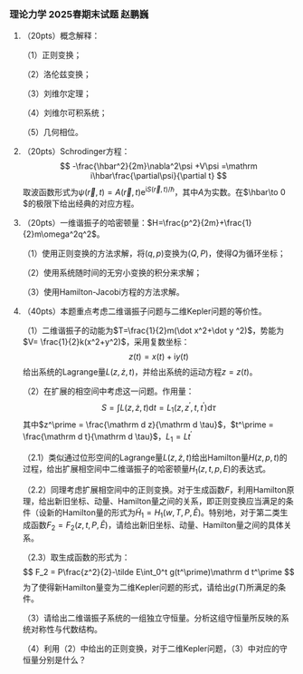 ### 理论力学 2025春期末试题 赵鹏巍

1. （20pts）概念解释：

   （1）正则变换；

   （2）洛伦兹变换；

   （3）刘维尔定理；

   （4）刘维尔可积系统；

   （5）几何相位。

2. （20pts）Schrodinger方程：
   $$
   -\frac{\hbar^2}{2m}\nabla^2\psi +V\psi =\mathrm i\hbar\frac{\partial\psi}{\partial t}
   $$
   取波函数形式为$\psi(\vec r, t)=A(\vec r , t)\mathrm e^{\mathrm i S(\vec r , t)/\hbar}$，其中$A$为实数。在$\hbar\to 0 $的极限下给出经典的对应方程。

3. （20pts）一维谐振子的哈密顿量：$H=\frac{p^2}{2m}+\frac{1}{2}m\omega^2q^2$。

   （1）使用正则变换的方法求解，将$(q, p)$变换为$(Q, P)$，使得$Q$为循环坐标；

   （2）使用系统随时间的无穷小变换的积分来求解；

   （3）使用Hamilton-Jacobi方程的方法求解。

4. （40pts）本题重点考虑二维谐振子问题与二维Kepler问题的等价性。

   （1）二维谐振子的动能为$T=\frac{1}{2}m(\dot x^2+\dot y ^2)$，势能为$V= \frac{1}{2}k(x^2+y^2)$，采用复数坐标：
   $$
   z(t)=x(t)+\mathrm i y(t)
   $$
    给出系统的Lagrange量$L(z, \dot z, t)$，并给出系统的运动方程$z=z(t)$。

   （2）在扩展的相空间中考虑这一问题。作用量：
   $$
   S=\int L(z, \dot z, t)\mathrm d t  =L_1(z, z^\prime, t, t^\prime)\mathrm d \tau
   $$
   其中$z^\prime = \frac{\mathrm d z}{\mathrm d \tau}$，$t^\prime = \frac{\mathrm d t}{\mathrm d \tau}$，$L_1=Lt^\prime$

   （2.1）类似通过位形空间的Lagrange量$L(z, \dot z, t)$给出Hamilton量$H(z, p, t)$的过程，给出扩展相空间中二维谐振子的哈密顿量$H_1(z, t, p, E)$的表达式。

   （2.2）同理考虑扩展相空间中的正则变换。对于生成函数$F$，利用Hamilton原理，给出新旧坐标、动量、Hamilton量之间的关系，即正则变换应当满足的条件（设新的Hamilton量的形式为$\tilde H_1=H_1(w, T, P, \tilde E)$。特别地，对于第二类生成函数$F_2=F_2(z,t, P, \tilde E)$，请给出新旧坐标、动量、Hamilton量之间的具体关系。

   （2.3）取生成函数的形式为：
   $$
   F_2 = P\frac{z^2}{2}-\tilde E\int_0^t g(t^\prime)\mathrm d t^\prime
   $$
   为了使得新Hamilton量变为二维Kepler问题的形式，请给出$g(T)$所满足的条件。

   （3）请给出二维谐振子系统的一组独立守恒量。分析这组守恒量所反映的系统对称性与代数结构。

   （4）利用（2）中给出的正则变换，对于二维Kepler问题，（3）中对应的守恒量分别是什么？
